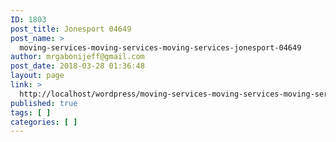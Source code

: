 ```yaml
---
ID: 1803
post_title: Jonesport 04649
post_name: >
  moving-services-moving-services-moving-services-jonesport-04649
author: mrgabonijeff@gmail.com
post_date: 2018-03-28 01:36:48
layout: page
link: >
  http://localhost/wordpress/moving-services-moving-services-moving-services-jonesport-04649/
published: true
tags: [ ]
categories: [ ]
---
```


